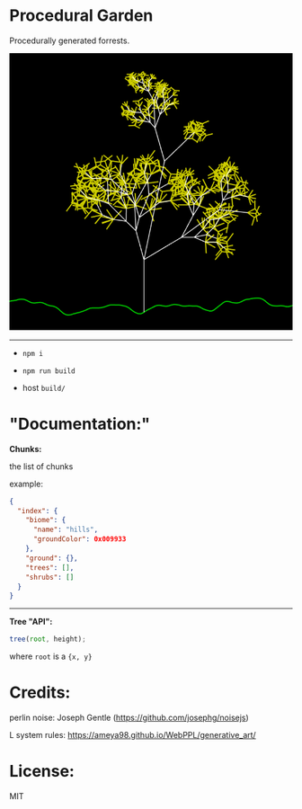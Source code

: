 # Procedural Garden

Procedurally generated forrests.

![imag](https://raw.githubusercontent.com/skittlemittle/procedural-garden/main/scren.png)

---

- `npm i`

- `npm run build`

- host `build/`

# "Documentation:"

**Chunks:**

the list of chunks

example:

```json
{
  "index": {
    "biome": {
      "name": "hills",
      "groundColor": 0x009933
    },
    "ground": {},
    "trees": [],
    "shrubs": []
  }
}
```

---

**Tree "API":**

```js
tree(root, height);
```

where `root` is a `{x, y}`

# Credits:

perlin noise: Joseph Gentle (https://github.com/josephg/noisejs)

L system rules: https://ameya98.github.io/WebPPL/generative_art/

# License:

MIT
